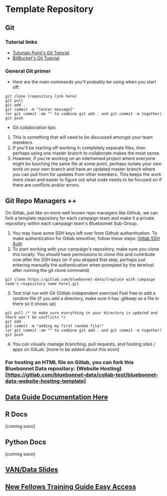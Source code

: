 # Template Repository

## Git 
### Tutorial links
* [Tutorials Point's Git Tutorial](https://www.tutorialspoint.com/git/index.htm)
* [BitBucket's Git Tutorial](https://www.atlassian.com/git/tutorials)

### General Git primer
* Here are the main commands you'll probably be using when you start off: 
```
git clone [repository link here]
git pull 
git add . 
git commit -m "[enter message]"
(or git commit -am "" to combine git add . and git commit -m together)
git push 

```

* Git collaboration tips: 

1. This is something that will need to be discussed amongst your team members. 
2. If you'll be starting off working in completely separate files, then perhaps using one master branch to collaborate makes the most sense. 
3. However, if you're working on an intertwined project where everyone might be touching the same file at some point, perhaps isolate your own work on your own branch and have an updated master branch where you can pull from for updates from other members. This keeps the work more clean and easier to figure out what code needs to be focused on if there are conflicts and/or errors. 

## Git Repo Managers ++  
On Gitlab, just like on more well known repo managers like Github, we can fork a template repository for each campaign team and make it a private repository within each campaign team's Bluebonnet Sub-Group.

1. You may have some SSH keys left over from Github authentication. To make authentication for Gitlab smoother, follow these steps: [Gitlab SSH Auth](https://docs.gitlab.com/ee/ssh/)
2. To start working with your campaign's repository, make sure you clone this locally. You should have permissions to clone this and contribute now after the SSH keys (or if you skipped that step, perhaps just entering manually the authentication when prompted by the terminal after running the git clone command)
```
git clone https://gitlab.com/bluebonnet-data/[replace with campaign team's respository name here].git
```

3. Test trial run with Git (Gitlab-independent exercise) Feel free to add a random file (if you add a directory, make sure it has .gitkeep as a file in there so it shows up) 
```
git pull /* to make sure everything in your directory is updated and there won't be conflicts */
git add . 
git commit -m "adding my first random file!"
(or git commit -am "" to combine git add . and git commit -m together)
git push 
```

4. You can visually manage branching, pull requests, and hosting sites / apps on GitLab. [more to be added about this soon]

### For hosting an HTML file on Gitlab, you can fork this Bluebonnet Data repository: (Website Hosting)[https://gitlab.com/bluebonnet-data/collab-test/bluebonnet-data-website-hosting-template]

## [Data Guide Documentation Here](https://docs.google.com/document/d/117OsHl77wyzDyEItQyr4ZmmwDtHCsW6pukC63mXut2w/edit)

## R Docs
[coming soon]
## Python Docs
[coming soon]
## [VAN/Data Slides](https://docs.google.com/presentation/d/1yuEKgZQAlnpWOLEpBtRPCba4QyelkvfX1nuhnCiEjW8/edit)

## [New Fellows Training Guide Easy Access](https://docs.google.com/document/d/1c0BH66W-C0BJB-yrPQ3740neOrswRrdO1iJbUaCedqw/edit)
